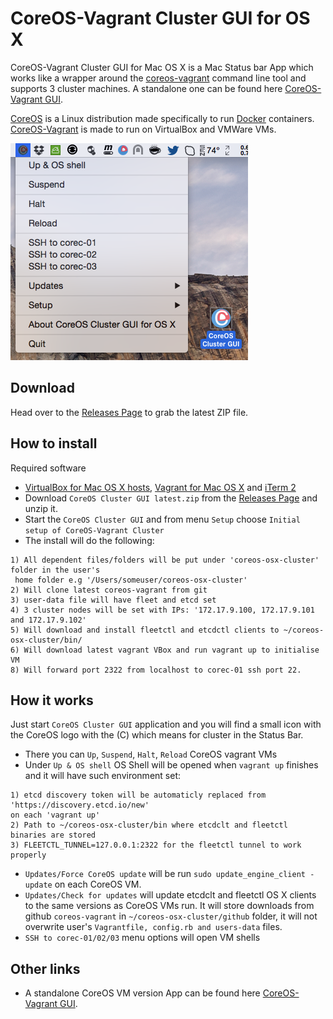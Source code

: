 CoreOS-Vagrant Cluster GUI for OS X
============================

CoreOS-Vagrant Cluster GUI for Mac OS X is a Mac Status bar App which works like a wrapper around the [coreos-vagrant](https://github.com/coreos/coreos-vagrant) command line tool and supports 3 cluster machines. A standalone one can be found here [CoreOS-Vagrant GUI](https://github.com/rimusz/coreos-osx-gui).
 
[CoreOS](https://coreos.com) is a Linux distribution made specifically to run [Docker](https://www.docker.io/) containers.
[CoreOS-Vagrant](https://github.com/coreos/coreos-vagrant) is made to run on VirtualBox and VMWare VMs.

![CoreOS-Vagrant-Cluster-GUI](coreos-vagrant-cluster-gui.png "CoreOS-Vagrant-Cluster-GUI")

Download
--------
Head over to the [Releases Page](https://github.com/rimusz/coreos-osx-gui-cluster/releases) to grab the latest ZIP file.


How to install
----------

Required software
* [VirtualBox for Mac OS X hosts](https://www.virtualbox.org/wiki/Downloads), [Vagrant for Mac OS X](http://www.vagrantup.com/downloads.html) and [iTerm 2](http://www.iterm2.com/#/section/downloads)
* Download `CoreOS Cluster GUI latest.zip` from the [Releases Page](https://github.com/rimusz/coreos-osx-gui-cluster/releases) and unzip it.
* Start the `CoreOS Cluster GUI` and from menu `Setup` choose `Initial setup of CoreOS-Vagrant Cluster` 
* The install will do the following:
````
1) All dependent files/folders will be put under 'coreos-osx-cluster' folder in the user's 
 home folder e.g '/Users/someuser/coreos-osx-cluster'
2) Will clone latest coreos-vagrant from git
3) user-data file will have fleet and etcd set
4) 3 cluster nodes will be set with IPs: '172.17.9.100, 172.17.9.101 and 172.17.9.102'
5) Will download and install fleetctl and etcdctl clients to ~/coreos-osx-cluster/bin/
6) Will download latest vagrant VBox and run vagrant up to initialise VM
8) Will forward port 2322 from localhost to corec-01 ssh port 22.
````

How it works
------------

Just start `CoreOS Cluster GUI` application and you will find a small icon with the CoreOS logo with the (C) which means for cluster in the Status Bar.

* There you can `Up`, `Suspend`, `Halt`, `Reload` CoreOS vagrant VMs
* Under `Up & OS shell` OS Shell will be opened when `vagrant up` finishes and it will have such environment set:
````
1) etcd discovery token will be automaticly replaced from 'https://discovery.etcd.io/new' 
on each 'vagrant up'
2) Path to ~/coreos-osx-cluster/bin where etcdclt and fleetctl binaries are stored
3) FLEETCTL_TUNNEL=127.0.0.1:2322 for the fleetctl tunnel to work properly
````

* `Updates/Force CoreOS update` will be run `sudo update_engine_client -update` on each CoreOS VM.
* `Updates/Check for updates` will update etcdclt and fleetctl OS X clients to the same versions as CoreOS VMs run. It will store downloads from github `coreos-vagrant` in `~/coreos-osx-cluster/github` folder, it will not overwrite user's `Vagrantfile, config.rb and users-data` files.
* `SSH to corec-01/02/03` menu options will open VM shells


Other links
-----------
* A standalone CoreOS VM version App can be found here [CoreOS-Vagrant GUI](https://github.com/rimusz/coreos-osx-gui).


